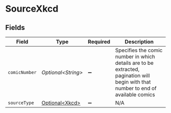 # SourceXkcd


## Fields

| Field                                                                                                                              | Type                                                                                                                               | Required                                                                                                                           | Description                                                                                                                        |
| ---------------------------------------------------------------------------------------------------------------------------------- | ---------------------------------------------------------------------------------------------------------------------------------- | ---------------------------------------------------------------------------------------------------------------------------------- | ---------------------------------------------------------------------------------------------------------------------------------- |
| `comicNumber`                                                                                                                      | *Optional\<String>*                                                                                                                | :heavy_minus_sign:                                                                                                                 | Specifies the comic number in which details are to be extracted, pagination will begin with that number to end of available comics |
| `sourceType`                                                                                                                       | [Optional\<Xkcd>](../../models/shared/Xkcd.md)                                                                                     | :heavy_minus_sign:                                                                                                                 | N/A                                                                                                                                |